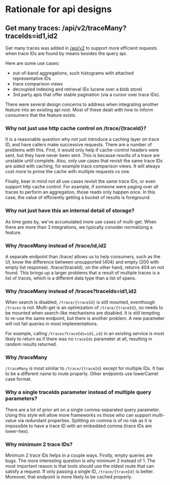 # Rationale for api designs

## Get many traces: /api/v2/traceMany?traceIds=id1,id2
Get many traces was added in [/api/v2](zipkin2-api.yaml) to support
more efficient requests when trace IDs are found by means besides the query api.

Here are some use cases:
* out-of-band aggregations, such histograms with attached representative IDs
* trace comparison views
* decoupled indexing and retrieval (Ex lucene over a blob store)
* 3rd party apis that offer stable pagination (via a cursor over trace IDs).

There were several design concerns to address when integrating another feature
into an existing api root. Most of these dealt with how to inform consumers that
the feature exists.

### Why not just use http cache control on /trace/{traceId}?
It is a reasonable question why not just introduce a caching layer on trace ID,
and have callers make successive requests. There are a number of problems with
this. First, it would only help if cache-control headers were sent, but they
have never been sent. This is because results of a trace are unstable until
complete. Also, only use cases that revisit the same trace IDs are aided with
caching, for example trace comparison views. It will always cost more to prime
the cache with multiple requests vs one.

Finally, bear in mind not all use cases revisit the same trace IDs, or even
support http cache control. For example, if someone were paging over all traces
to perform an aggregation, those reads only happen once. In this case, the value
of efficiently getting a bucket of results is foreground.

### Why not just have this an internal detail of storage?
As time goes by, we've accumulated more use cases of multi-get. When there are
more than 3 integrations, we typically consider normalizing a feature.

### Why /traceMany instead of /trace/id,id2
A separate endpoint than /trace/ allows us to help consumers, such as the UI,
know the difference between unsupported (404) and empty (200 with empty list
response). /trace/{traceId}, on the other hand, returns 404 on not found. This
brings up a larger problems that a result of multiple traces is a list of
traces, which is a different data type than a list of spans.

### Why /traceMany instead of /traces?traceIds=id1,id2
When search is disabled, `/trace/{traceId}` is still mounted, eventhough
`/traces` is not. Multi-get is an optimization of `/trace/{traceId}`, so needs
to be mounted when search-like mechanisms are disabled. It is still tempting to
re-use the same endpoint, but there is another problem. A new parameter will not
fail queries in most implementations.

For example, calling `/traces?traceIds=id1,id2` in an existing service is most
likely to return as if there was no `traceIds` parameter at all, resulting in
random results returned.

### Why /traceMany
`/traceMany` is most similar to `/trace/{traceId}` except for multiple IDs. It
has to be a different name to route properly. Other endpoints use lowerCamel
case format.

### Why a single traceIds parameter instead of multiple query parameters?
There are a lot of prior art on a single comma-separated query parameter. Using
this style will allow more frameworks vs those who can support multi-value via
redundant properties. Splitting on comma is of no risk as it is impossible to
have a trace ID with an embedded comma (trace IDs are lower-hex).

### Why minimum 2 trace IDs?
Minimum 2 trace IDs helps in a couple ways. Firstly, empty queries are bugs. The
more interesting question is why minimum 2 instead of 1. The most important
reason is that tools should use the oldest route that can satisfy a request. If
only passing a single ID, `/trace/{traceId}` is better. Moreover, that endpoint
is more likely to be cached properly.
